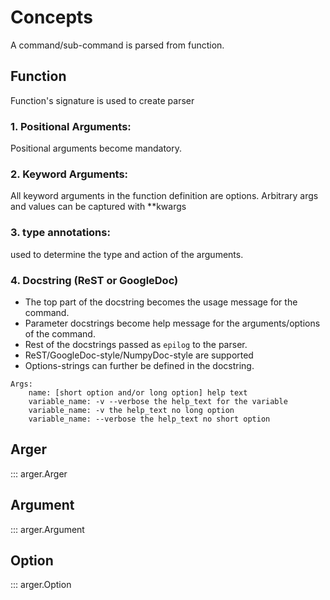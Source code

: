 # Concepts
A command/sub-command is parsed from function.
    
## Function
Function's signature is used to create parser

### 1. Positional Arguments:
Positional arguments become mandatory.

### 2. Keyword Arguments:
All keyword arguments in the function definition are options.
Arbitrary args and values can be captured with **kwargs

### 3. type annotations:
used to determine the type and action of the arguments.

### 4. Docstring (ReST or GoogleDoc)
- The top part of the docstring becomes the usage message for the command.
- Parameter docstrings become help message for the arguments/options of the command.
- Rest of the docstrings passed as `epilog` to the parser.  
- ReST/GoogleDoc-style/NumpyDoc-style are supported
- Options-strings can further be defined in the docstring.  
```pydocstring
Args:
    name: [short option and/or long option] help text
    variable_name: -v --verbose the help_text for the variable
    variable_name: -v the help_text no long option
    variable_name: --verbose the help_text no short option
```

## Arger

::: arger.Arger
    
## Argument

::: arger.Argument

## Option

::: arger.Option

